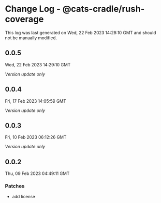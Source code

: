 # Change Log - @cats-cradle/rush-coverage

This log was last generated on Wed, 22 Feb 2023 14:29:10 GMT and should not be manually modified.

## 0.0.5
Wed, 22 Feb 2023 14:29:10 GMT

_Version update only_

## 0.0.4
Fri, 17 Feb 2023 14:05:59 GMT

_Version update only_

## 0.0.3
Fri, 10 Feb 2023 06:12:26 GMT

_Version update only_

## 0.0.2
Thu, 09 Feb 2023 04:49:11 GMT

### Patches

- add license

